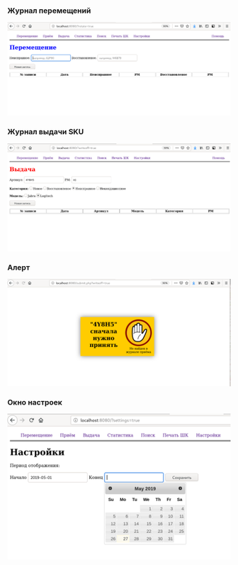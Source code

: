 ### Журнал перемещений

![Журнал перемещений](https://github.com/daduskacpokus/headset/blob/master/files/Screenshot%20from%202019-05-27%2023-16-24.png) 

### Журнал выдачи SKU

![Журнал выдачи SKU](https://github.com/daduskacpokus/headset/blob/master/files/Screenshot%20from%202019-05-27%2023-13-34.png) 

### Алерт
 
![Алерт](https://github.com/daduskacpokus/headset/blob/master/files/Screenshot%20from%202019-05-27%2023-13-46.png) 

### Окно настроек

![Окно настроек](https://github.com/daduskacpokus/headset/blob/master/files/Screenshot%20from%202019-05-27%2023-13-05.png)
